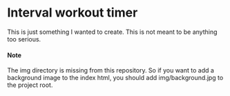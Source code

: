 # Interval workout timer

This is just something I wanted to create. This is not meant to be anything
too serious.

#### Note
The img directory is missing from this repository. So if you want to add
a background image to the index html, you should add img/background.jpg to the
project root.
